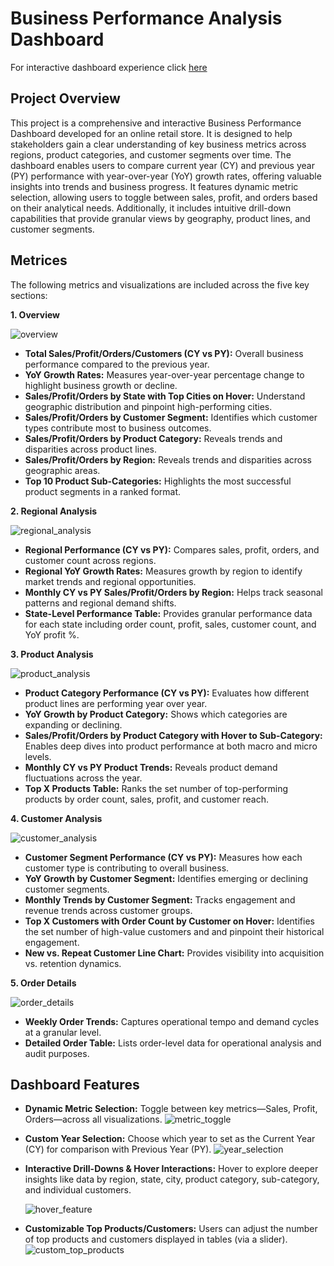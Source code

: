 # Business Performance Analysis Dashboard
For interactive dashboard experience click [here](https://public.tableau.com/app/profile/anjali.hansda/viz/BusinessPerformanceDashboard_17453320018590/Overview)

## Project Overview
This project is a comprehensive and interactive Business Performance Dashboard developed for an online retail store. It is designed to help stakeholders gain a clear understanding of key business metrics across regions, product categories, and customer segments over time. The dashboard enables users to compare current year (CY) and previous year (PY) performance with year-over-year (YoY) growth rates, offering valuable insights into trends and business progress. It features dynamic metric selection, allowing users to toggle between sales, profit, and orders based on their analytical needs. Additionally, it includes intuitive drill-down capabilities that provide granular views by geography, product lines, and customer segments.

## Metrices
 The following metrics and visualizations are included across the five key sections:

**1. Overview**

![overview](dashborad_demo/overview.png)

- **Total Sales/Profit/Orders/Customers (CY vs PY):** Overall business performance compared to the previous year.
- **YoY Growth Rates:** Measures year-over-year percentage change to highlight business growth or decline.
- **Sales/Profit/Orders by State with Top Cities on Hover:** Understand geographic distribution and pinpoint high-performing cities.
- **Sales/Profit/Orders by Customer Segment:** Identifies which customer types contribute most to business outcomes.
- **Sales/Profit/Orders by Product Category:** Reveals trends and disparities across product lines.
- **Sales/Profit/Orders by Region:** Reveals trends and disparities across geographic areas.
- **Top 10 Product Sub-Categories:** Highlights the most successful product segments in a ranked format.

**2. Regional Analysis**

![regional_analysis](dashborad_demo/regional_analysis.png)

- **Regional Performance (CY vs PY):** Compares sales, profit, orders, and customer count across regions.
- **Regional YoY Growth Rates:** Measures growth by region to identify market trends and regional opportunities.
- **Monthly CY vs PY Sales/Profit/Orders by Region:** Helps track seasonal patterns and regional demand shifts.
- **State-Level Performance Table:** Provides granular performance data for each state including order count, profit, sales, customer count, and YoY profit %.

**3. Product Analysis**

![product_analysis](dashborad_demo/product_analysis.png)

- **Product Category Performance (CY vs PY):** Evaluates how different product lines are performing year over year.
- **YoY Growth by Product Category:** Shows which categories are expanding or declining.
- **Sales/Profit/Orders by Product Category with Hover to Sub-Category:** Enables deep dives into product performance at both macro and micro levels.
- **Monthly CY vs PY Product Trends:** Reveals product demand fluctuations across the year.
- **Top X Products Table:** Ranks the set number of top-performing products by order count, sales, profit, and customer reach.

**4. Customer Analysis**

![customer_analysis](dashborad_demo/customer_analysis.png)

- **Customer Segment Performance (CY vs PY):** Measures how each customer type is contributing to overall business.
- **YoY Growth by Customer Segment:** Identifies emerging or declining customer segments.
- **Monthly Trends by Customer Segment:** Tracks engagement and revenue trends across customer groups.
- **Top X Customers with Order Count by Customer on Hover:** Identifies the set number of high-value customers and and pinpoint their historical engagement.
- **New vs. Repeat Customer Line Chart:** Provides visibility into acquisition vs. retention dynamics.

**5. Order Details**

![order_details](dashborad_demo/order_details.png)

- **Weekly Order Trends:** Captures operational tempo and demand cycles at a granular level.
- **Detailed Order Table:** Lists order-level data for operational analysis and audit purposes.


## Dashboard Features

- **Dynamic Metric Selection:** Toggle between key metrics—Sales, Profit, Orders—across all visualizations.
![metric_toggle](dashborad_demo/metric_toggle.png)
- **Custom Year Selection:** Choose which year to set as the Current Year (CY) for comparison with Previous Year (PY).
![year_selection](dashborad_demo/year_selection.png)
- **Interactive Drill-Downs & Hover Interactions:** Hover to explore deeper insights like data by region, state, city, product category, sub-category, and individual customers.

  ![hover_feature](dashborad_demo/hover_feature.PNG)
- **Customizable Top Products/Customers:** Users can adjust the number of top products and customers displayed in tables (via a slider).
![custom_top_products](dashborad_demo/custom_top_products.png)

